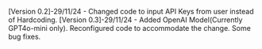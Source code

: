 [Version 0.2]-29/11/24 - Changed code to input API Keys from user instead of Hardcoding.
[Version 0.3]-29/11/24 - Added OpenAI Model(Currently GPT4o-mini only). Reconfigured code to accommodate the change. Some bug fixes.